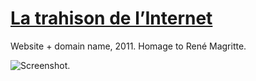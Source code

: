 # [La trahison de l’Internet](https://trahison.be/)

Website + domain name, 2011. Homage to René Magritte.

![Screenshot.](https://netplasticism.com/images/screenshot-1024x768-15.jpg)
